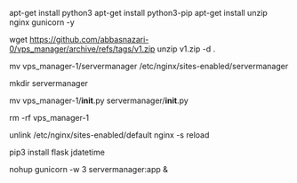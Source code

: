 apt-get install python3
apt-get install python3-pip 
apt-get install unzip  nginx  gunicorn -y


wget https://github.com/abbasnazari-0/vps_manager/archive/refs/tags/v1.zip
unzip v1.zip -d .


mv vps_manager-1/servermanager  /etc/nginx/sites-enabled/servermanager

mkdir servermanager 

mv vps_manager-1/__init__.py servermanager/__init__.py

rm -rf vps_manager-1


unlink /etc/nginx/sites-enabled/default
nginx -s reload

pip3 install flask  jdatetime

nohup gunicorn -w 3 servermanager:app &
